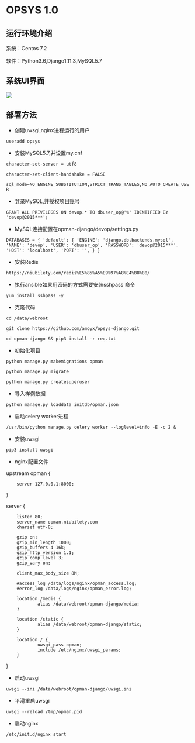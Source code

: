 # OPSYS 1.0

## 运行环境介绍 ##

系统：Centos 7.2

软件：Python3.6,Django1.11.3,MySQL5.7

## 系统UI界面 ##

![](https://github.com/amoyx/opsys-django/blob/master/opsys-v1.0.png)

## 部署方法 ##

- 创建uwsgi,nginx进程运行的用户

`useradd opsys`

- 安装MySQL5.7,并设置my.cnf

`character-set-server = utf8`

`character-set-client-handshake = FALSE`

`sql_mode=NO_ENGINE_SUBSTITUTION,STRICT_TRANS_TABLES,NO_AUTO_CREATE_USER`

- 登录MySQL,并授权项目账号

`GRANT ALL PRIVILEGES ON devop.* TO dbuser_op@'%' IDENTIFIED BY 'devop@2015***';`

- MySQL连接配置在opman-django/devop/settings.py

`DATABASES = {
    'default': {
        'ENGINE': 'django.db.backends.mysql',
        'NAME': 'devop',
        'USER': 'dbuser_op',
        'PASSWORD': 'devop@2015***',
        'HOST': 'localhost',
        'PORT': '',
    }
}`

- 安装Redis

`https://niubilety.com/redis%E5%85%A5%E9%97%A8%E4%B8%80/`

- 执行ansible如果用密码的方式需要安装sshpass 命令

`yum install sshpass -y`

- 克隆代码

`cd /data/webroot`

`git clone https://github.com/amoyx/opsys-django.git`

`cd opman-django && pip3 install -r req.txt`

- 初始化项目

`python manage.py makemigrations opman`

`python manage.py migrate`

`python manage.py createsuperuser`

- 导入样例数据

`python manage.py loaddata initdb/opman.json`

- 启动celery worker进程

`/usr/bin/python manage.py celery worker --loglevel=info -E -c 2 &`

- 安装uwsgi

`pip3 install uwsgi`

- nginx配置文件

upstream opman {

        server 127.0.0.1:8000;
}

server {

        listen 80;
        server_name opman.niubilety.com
        charset utf-8;

        gzip on;
        gzip_min_length 1000;
        gzip_buffers 4 16k;
        gzip_http_version 1.1;
        gzip_comp_level 3;
        gzip_vary on;

        client_max_body_size 8M;

        #access_log /data/logs/nginx/opman_access.log;
        #error_log /data/logs/nginx/opman_error.log;

        location /medis {
                alias /data/webroot/opman-django/media;
        }

        location /static {
                alias /data/webroot/opman-django/static;
        }

        location / {
                uwsgi_pass opman;
                include /etc/nginx/uwsgi_params;
        }

}

- 启动uwsgi

`uwsgi --ini /data/webroot/opman-django/uwsgi.ini`

- 平滑重启uwsgi

`uwsgi --reload /tmp/opman.pid`

- 启动nginx

`/etc/init.d/nginx start`

